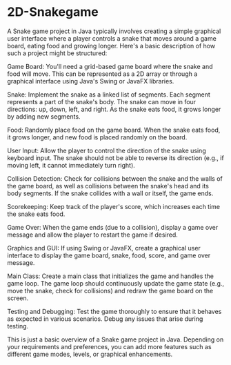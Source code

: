 # 2D-Snakegame
A Snake game project in Java typically involves creating a simple graphical user interface where a player controls a snake that moves around a game board, eating food and growing longer. Here's a basic description of how such a project might be structured:

Game Board: You'll need a grid-based game board where the snake and food will move. This can be represented as a 2D array or through a graphical interface using Java's Swing or JavaFX libraries.

Snake: Implement the snake as a linked list of segments. Each segment represents a part of the snake's body. The snake can move in four directions: up, down, left, and right. As the snake eats food, it grows longer by adding new segments.

Food: Randomly place food on the game board. When the snake eats food, it grows longer, and new food is placed randomly on the board.

User Input: Allow the player to control the direction of the snake using keyboard input. The snake should not be able to reverse its direction (e.g., if moving left, it cannot immediately turn right).

Collision Detection: Check for collisions between the snake and the walls of the game board, as well as collisions between the snake's head and its body segments. If the snake collides with a wall or itself, the game ends.

Scorekeeping: Keep track of the player's score, which increases each time the snake eats food.

Game Over: When the game ends (due to a collision), display a game over message and allow the player to restart the game if desired.

Graphics and GUI: If using Swing or JavaFX, create a graphical user interface to display the game board, snake, food, score, and game over message.

Main Class: Create a main class that initializes the game and handles the game loop. The game loop should continuously update the game state (e.g., move the snake, check for collisions) and redraw the game board on the screen.

Testing and Debugging: Test the game thoroughly to ensure that it behaves as expected in various scenarios. Debug any issues that arise during testing.

This is just a basic overview of a Snake game project in Java. Depending on your requirements and preferences, you can add more features such as different game modes, levels, or graphical enhancements.
